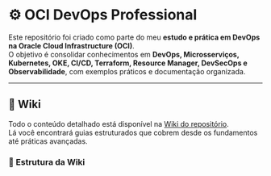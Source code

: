# ⚙️ OCI DevOps Professional

Este repositório foi criado como parte do meu **estudo e prática em DevOps na Oracle Cloud Infrastructure (OCI)**.  
O objetivo é consolidar conhecimentos em **DevOps, Microsserviços, Kubernetes, OKE, CI/CD, Terraform, Resource Manager, DevSecOps e Observabilidade**, com exemplos práticos e documentação organizada.

---

## 📘 Wiki

Todo o conteúdo detalhado está disponível na [Wiki do repositório](../../wiki).  
Lá você encontrará guias estruturados que cobrem desde os fundamentos até práticas avançadas.

### 📑 Estrutura da Wiki


